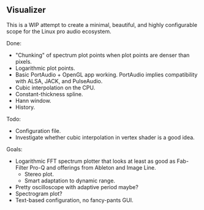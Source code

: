 ## Visualizer

This is a WIP attempt to create a minimal, beautiful, and highly configurable scope for the Linux pro audio ecosystem.

Done:

- "Chunking" of spectrum plot points when plot points are denser than pixels.
- Logarithmic plot points.
- Basic PortAudio + OpenGL app working. PortAudio implies compatibility with ALSA, JACK, and PulseAudio.
- Cubic interpolation on the CPU.
- Constant-thickness spline.
- Hann window.
- History.

Todo:

- Configuration file.
- Investigate whether cubic interpolation in vertex shader is a good idea.

Goals:

- Logarithmic FFT spectrum plotter that looks at least as good as Fab-Filter Pro-Q and offerings from Ableton and Image Line.
  - Stereo plot.
  - Smart adaptation to dynamic range.
- Pretty oscilloscope with adaptive period maybe?
- Spectrogram plot?
- Text-based configuration, no fancy-pants GUI.
